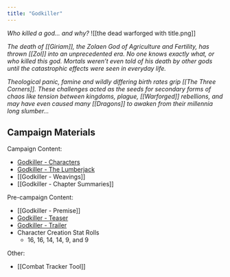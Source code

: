 ```yaml
---
title: "Godkiller"
---
```

*Who killed a god... and why?*
![[the dead warforged with title.png]]

*The death of [[Giriam]], the Zolaen God of Agriculture and Fertility, has thrown [[Zol]] into an unprecedented era. No one knows exactly what, or who killed this god. Mortals weren’t even told of his death by other gods until the catastrophic effects were seen in everyday life.*

*Theological panic, famine and wildly differing birth rates grip [[The Three Corners]]. These challenges acted as the seeds for secondary forms of chaos like tension between kingdoms, plague, [[Warforged]] rebellions, and may have even caused many [[Dragons]] to awaken from*
*their millennia long slumber...* 

## Campaign Materials
Campaign Content:
- [Godkiller - Characters](https://docs.google.com/presentation/d/1dj2SrB_HRzuNg6HQUu4ALWvJ1rOlVXkTmNROF_iyI-0/edit?usp=sharing)
- [Godkiller - The Lumberjack](https://docs.google.com/presentation/d/1yq_ghcwNoSyl7afJPYZeeqk-I__R4qWex_zPCtusHZ8/edit?usp=sharing)
- [[Godkiller - Weavings]]
- [[Godkiller - Chapter Summaries]]

Pre-campaign Content:
- [[Godkiller - Premise]]
- [Godkiller - Teaser](https://youtu.be/hVCVxSRB39Q)
- [Godkiller - Trailer](https://youtu.be/pK5vR_A_axI)
- Character Creation Stat Rolls
	- 16, 16, 14, 14, 9, and 9

Other:
- [[Combat Tracker Tool]]
